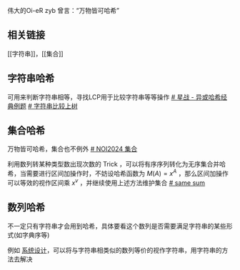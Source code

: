 伟大的Oi-eR zyb 曾言：“万物皆可哈希”
## 相关链接
[[字符串]]，[[集合]]

## 字符串哈希
可用来判断字符串相等，寻找LCP用于比较字符串等等操作
[# 星战 - 异或哈希经典例题](https://www.luogu.com.cn/problem/P8819)
[# 字符串比较上树](https://codeforces.com/contest/1608/problem/G)

## 集合哈希
万物皆可哈希，集合也不例外
[# NOI2024 集合](https://www.luogu.com.cn/problem/P10785)

利用数列转某种类型数出现次数的 Trick ，可以将有序序列转化为无序集合并哈希，当需要进行区间加操作时，不妨设哈希函数为 $M(A)=x^A$ ，那么区间加操作可以等效的视作区间乘 $x^v$ ，并继续使用上述方法维护集合 [# same sum](https://qoj.ac/problem/9774)

## 数列哈希
不一定只有字符串才会用到哈希，具体要看这个数列是否需要满足字符串的某些形式(如字典序等)

例如 [系统设计](https://www.luogu.com.cn/problem/P5537)，可以将与字符串相类似的数列等价的视作字符串，用字符串的方法去解决

